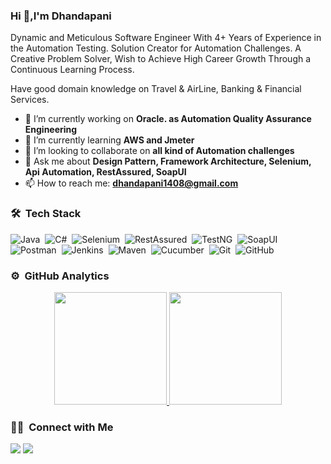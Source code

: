 ### Hi 👋,I'm Dhandapani

Dynamic and Meticulous Software Engineer With 4+ Years of Experience in the Automation Testing. Solution Creator for Automation Challenges. A Creative Problem Solver, Wish to Achieve High Career Growth Through a Continuous Learning Process.

Have good domain knowledge on Travel & AirLine, Banking & Financial Services.

- 🔭 I’m currently working on **Oracle. as Automation Quality Assurance Engineering**
- 🌱 I’m currently learning **AWS and Jmeter**
- 👯 I’m looking to collaborate on **all kind of Automation challenges**
- 💬 Ask me about **Design Pattern, Framework Architecture, Selenium, Api Automation, RestAssured, SoapUI**
- 📫 How to reach me: **dhandapani1408@gmail.com**

### 🛠 &nbsp;Tech Stack

![Java](https://img.shields.io/badge/-Java-e6e6e6?style=flat&logo=Java&logoColor=FFA518)&nbsp;
![C#](https://img.shields.io/badge/-C%23-blue)&nbsp;
![Selenium](https://img.shields.io/badge/-Selenium-e6e6e6?style=flat&logo=Selenium)&nbsp;
![RestAssured](https://img.shields.io/static/v1?label=Rest&message=Assured&color=%3CCOLOR%3E)&nbsp;
![TestNG](https://img.shields.io/badge/TestNG-e6e6e6?style=flat&logo=testng)&nbsp;
![SoapUI](https://img.shields.io/badge/SoapUI-green?style=flat&logo=SoapUI&logoColor=green)&nbsp;
![Postman](https://img.shields.io/badge/-Postman-e6e6e6?style=flat&logo=Postman)&nbsp;
![Jenkins](https://img.shields.io/badge/Jenkins-e6e6e6?style=flat&logo=Jenkins)&nbsp;
![Maven](https://img.shields.io/badge/Maven-e6e6e6?style=flat&logo=maven)&nbsp;
![Cucumber](https://img.shields.io/badge/Cucumber-e6e6e6?style=flat&logo=cucumber)&nbsp;
![Git](https://img.shields.io/badge/-Git-05122A?style=flat&logo=git)&nbsp;
![GitHub](https://img.shields.io/badge/-GitHub-05122A?style=flat&logo=github)&nbsp;

### ⚙️ &nbsp;GitHub Analytics

<p align="center">
<a href="https://github.com/Dhandapani1408">
  <img height="180em" src="https://github-readme-stats-eight-theta.vercel.app/api?username=Dhandapani1408&show_icons=true&theme=algolia&include_all_commits=true&count_private=true"/>
  <img height="180em" src="https://github-readme-stats-eight-theta.vercel.app/api/top-langs/?username=Dhandapani1408&layout=compact&langs_count=8&theme=algolia"/>
</a>
</p>

### 🤝🏻 &nbsp;Connect with Me

<p align="left">
<a href="https://www.linkedin.com/in/dhandapani-p-178642191/"><img src="https://img.shields.io/badge/Dhandapani%20P-blue?style=flag&logo=linkedin"/></a>
<a href="mailto:dhandapani1408@gmail.com"><img src="https://img.shields.io/badge/Dhandapani%20P-white?style=flag&logo=gmail"/></a>
</p>



